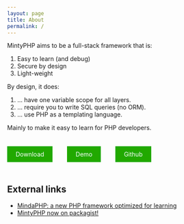 ```yaml
---
layout: page
title: About
permalink: /
---
```


MintyPHP aims to be a full-stack framework that is:

1.  Easy to learn (and debug)
2.  Secure by design
3.  Light-weight

By design, it does:

1.  … have one variable scope for all layers.
2.  … require you to write SQL queries (no ORM).
3.  … use PHP as a templating language.

Mainly to make it easy to learn for PHP developers.

<br/>

<a href='/installation/' style="text-decoration: none; color: white; background-color: #21a900; padding: 10px 20px; margin-right: 30px;">Download</a>
<a href='http://maurits.server.nlware.com/' style="text-decoration: none; color: white; background-color: #21a900; padding: 10px 20px; margin-right: 30px;">Demo</a>
<a href='https://github.com/mintyphp/mintyphp' style="text-decoration: none; color: white; background-color: #21a900; padding: 10px 20px; margin-right: 30px;">Github</a>

<br/>

## External links

- [MindaPHP: a new PHP framework optimized for learning](https://www.leaseweb.com/labs/2013/10/mindaphp-new-php-framework-optimized-learning/)
- [MintyPHP now on packagist!](https://tqdev.com/2018-mindaphp-now-on-packagist)
